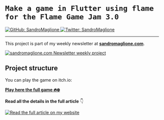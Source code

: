 # `Make a game in Flutter using flame for the Flame Game Jam 3.0`
<p>
  <a href="https://github.com/SandroMaglione">
    <img alt="GitHub: SandroMaglione" src="https://img.shields.io/github/followers/SandroMaglione?label=Follow&style=social" target="_blank" />
  </a>
  <a href="https://twitter.com/SandroMaglione">
    <img alt="Twitter: SandroMaglione" src="https://img.shields.io/twitter/follow/SandroMaglione.svg?style=social" target="_blank" />
  </a>
</p>

***

This project is part of my weekly newsletter at [**sandromaglione.com**](https://www.sandromaglione.com/newsletter?ref=Github&utm_medium=newsletter_project&utm_term=flutter&utm_term=games).


<a href="https://www.sandromaglione.com/newsletter?ref=Github&utm_medium=newsletter_project&utm_term=flutter&utm_term=games">
    <img alt="sandromaglione.com Newsletter weekly project" src="https://www.sandromaglione.com/static/images/newsletter_banner.webp" target="_blank" /> 
</a>

## Project structure
You can play the game on itch.io:

[**Play here the full game 🔥❄️**](https://sandromaglione.itch.io/flame-and-ice)

**Read all the details in the full article** 👇


<a href="https://www.sandromaglione.com/articles/making-games-with-flutter-getting-started-using-flame?ref=Github&utm_medium=newsletter_project&utm_term=flutter&utm_term=games">
    <img alt="Read the full article on my website" src="https://www.sandromaglione.com/api/image?title=Making%20Games%20with%20Flutter%20-%20Getting%20started%20using%20flame&publishedAt=2023-12-13" target="_blank" /> 
</a>
